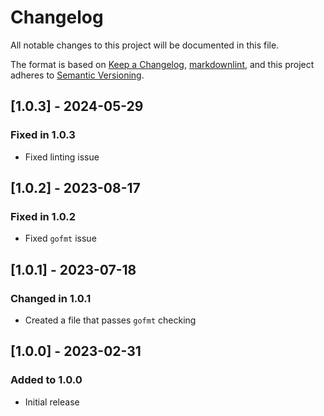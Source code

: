 # Changelog

All notable changes to this project will be documented in this file.

The format is based on [Keep a Changelog](https://keepachangelog.com/en/1.0.0/),
[markdownlint](https://dlaa.me/markdownlint/),
and this project adheres to [Semantic Versioning](https://semver.org/spec/v2.0.0.html).

## [1.0.3] - 2024-05-29

### Fixed in 1.0.3

- Fixed linting issue

## [1.0.2] - 2023-08-17

### Fixed in 1.0.2

- Fixed `gofmt` issue

## [1.0.1] - 2023-07-18

### Changed in 1.0.1

- Created a file that passes `gofmt` checking

## [1.0.0] - 2023-02-31

### Added to 1.0.0

- Initial release
